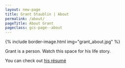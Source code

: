 ```yaml
---
layout: new-page
title: Grant Staublin | About
permalink: /about/
pageTitle: About Grant
pageclass: gcs-page--about
---
```




<!-- ![Grant](/static/img/grant_about.jpg) -->

{% include border-image.html img="grant_about.jpg" %}

Grant is a person. Watch this space for his life story.

You can check out [his résumé](/resume)


